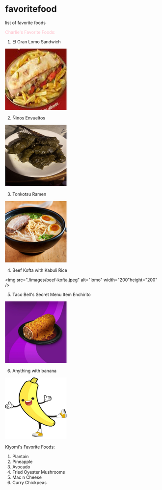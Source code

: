 # favoritefood
list of favorite foods

<span style="color:pink">Charlie's Favorite Foods:
<br />

1. El Gran Lomo Sandwich

<img src="./images/el-gran-lomo.jpeg" alt="lomo" width="200" height="200" />

2. Ñinos Envueltos

<img src="./images/ninos-envueltos.jpeg" alt="lomo" width="200" height="200" />

3. Tonkotsu Ramen

<img src="./images/tonkotsu-ramen.jpeg" alt="lomo" width="200" height="200" />

4. Beef Kofta with Kabuli Rice

<img src="./images/beef-kofta.jpeg" alt="lomo" width="200"height="200" />

5. Taco Bell's Secret Menu Item Enchirito

<img src="./images/enchirito.jpeg" alt="lomo" width="200" height="200" />

6. Anything with banana

<img src="./images/bananaman.png" alt="lomo" width="200" height="200" />
<span>


Kiyomi's Favorite Foods: 
<br />

1. Plantain 
2. Pineapple
3. Avocado
4. Fried Oyester Mushrooms
5. Mac n Cheese
6. Curry Chickpeas


